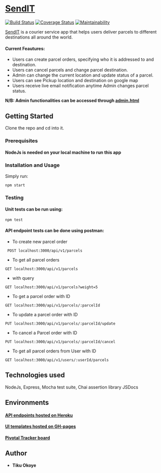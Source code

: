 # [SendIT](https://primuse.github.io/SendIT/index.html)
[![Build Status](https://travis-ci.com/primuse/SendIT.svg?branch=APIv1)](https://travis-ci.com/primuse/SendIT)
[![Coverage Status](https://coveralls.io/repos/github/primuse/SendIT/badge.svg?branch=APIv1)](https://coveralls.io/github/primuse/SendIT?branch=APIv1)
[![Maintainability](https://api.codeclimate.com/v1/badges/a99a88d28ad37a79dbf6/maintainability)](https://codeclimate.com/github/codeclimate/codeclimate/maintainability)


[SendIT](https://primuse.github.io/SendIT/index.html) is a courier service app that helps users deliver parcels to different destinations all around the world. 

#### Current Feautures: 
* Users can create parcel orders, specifying who it is addressed to and destination.
* Users can cancel parcels and change parcel destination.
* Admin can change the current location and update status of a parcel.
* Users can see Pickup location and destination on google map
* Users receive live email notification anytime Admin changes parcel status.

**N/B: Admin functionalities can be accessed through [admin.html](https://primuse.github.io/SendIT/admin.html)**

## Getting Started
Clone the repo and cd into it.

### Prerequisites
#### NodeJs is needed on your local machine to run this app

### Installation and Usage
Simply run:

```npm start```

### Testing
#### Unit tests can be run using:
```npm test```

#### API endpoint tests can be done using postman:
- To create new parcel order

``` POST localhost:3000/api/v1/parcels```

- To get all parcel orders

```GET localhost:3000/api/v1/parcels```

- with query

```GET localhost:3000/api/v1/parcels?weight=5```

- To get a parcel order with ID

```GET localhost:3000/api/v1/parcels/:parcelId```

- To update a parcel order with ID

```PUT localhost:3000/api/v1/parcels/:parcelId/update```

- To cancel a Parcel order with ID

```PUT localhost:3000/api/v1/parcels/:parcelId/cancel```

- To get all parcel orders from User with ID

```GET localhost:3000/api/v1/users/:userId/parcels```

## Technologies used
NodeJs,
Express,
Mocha test suite,
Chai assertion library
JSDocs

## Environments
#### <a href="https://sendit18.herokuapp.com/">API endpoints hosted on Heroku</a>
#### <a href="https://primuse.github.io/SendIT/index.html">UI templates hosted on GH-pages</a>
#### <a href="https://www.pivotaltracker.com/n/projects/2212719">Pivotal Tracker board</a>

## Author

* **Tiku Okoye**
